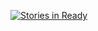 [![Stories in Ready](https://badge.waffle.io/aybarscengaver/emre.xyz.png?label=ready&title=Ready)](http://waffle.io/aybarscengaver/emre.xyz)
